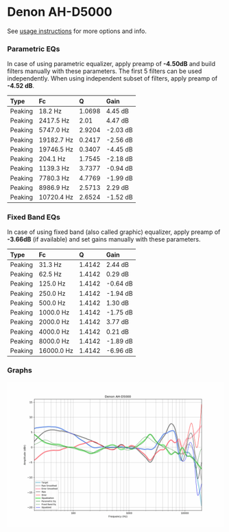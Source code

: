 # Denon AH-D5000
See [usage instructions](https://github.com/jaakkopasanen/AutoEq#usage) for more options and info.

### Parametric EQs
In case of using parametric equalizer, apply preamp of **-4.50dB** and build filters manually
with these parameters. The first 5 filters can be used independently.
When using independent subset of filters, apply preamp of **-4.52 dB**.

| Type    | Fc         |      Q | Gain     |
|:--------|:-----------|:-------|:---------|
| Peaking | 18.2 Hz    | 1.0698 | 4.45 dB  |
| Peaking | 2417.5 Hz  | 2.01   | 4.47 dB  |
| Peaking | 5747.0 Hz  | 2.9204 | -2.03 dB |
| Peaking | 19182.7 Hz | 0.2417 | -2.56 dB |
| Peaking | 19746.5 Hz | 0.3407 | -4.45 dB |
| Peaking | 204.1 Hz   | 1.7545 | -2.18 dB |
| Peaking | 1139.3 Hz  | 3.7377 | -0.94 dB |
| Peaking | 7780.3 Hz  | 4.7769 | -1.99 dB |
| Peaking | 8986.9 Hz  | 2.5713 | 2.29 dB  |
| Peaking | 10720.4 Hz | 2.6524 | -1.52 dB |

### Fixed Band EQs
In case of using fixed band (also called graphic) equalizer, apply preamp of **-3.66dB**
(if available) and set gains manually with these parameters.

| Type    | Fc         |      Q | Gain     |
|:--------|:-----------|:-------|:---------|
| Peaking | 31.3 Hz    | 1.4142 | 2.44 dB  |
| Peaking | 62.5 Hz    | 1.4142 | 0.29 dB  |
| Peaking | 125.0 Hz   | 1.4142 | -0.64 dB |
| Peaking | 250.0 Hz   | 1.4142 | -1.94 dB |
| Peaking | 500.0 Hz   | 1.4142 | 1.30 dB  |
| Peaking | 1000.0 Hz  | 1.4142 | -1.75 dB |
| Peaking | 2000.0 Hz  | 1.4142 | 3.77 dB  |
| Peaking | 4000.0 Hz  | 1.4142 | 0.21 dB  |
| Peaking | 8000.0 Hz  | 1.4142 | -1.89 dB |
| Peaking | 16000.0 Hz | 1.4142 | -6.96 dB |

### Graphs
![](./Denon%20AH-D5000.png)